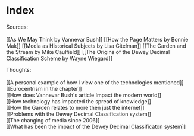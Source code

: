 # Index

Sources:<br>   
[[As We May Think by Vannevar Bush]]
[[How the Page Matters by Bonnie Mak]]
[[Media as Historical Subjects by Lisa Gitelman]]
[[The Garden and the Stream by Mike Caulfield]]
[[The Origins of the Dewey Decimal Classification Scheme by Wayne Wiegard]]

Thoughts:<br>   
[[A personal example of how I view one of the technologies mentioned]] 
[[Eurocentrism in the chapter]]  
[[How does Vannevar Bush's article Impact the modern world]]  
[[How technology has impacted the spread of knowledge]]  
[[How the Garden relates to more then just the internet]]  
[[Problems with the Dewey Decimal Classification system]]  
[[The changing of media since 2006]]  
[[What has been the impact of the Dewey Decimal Classificaton system]]  
